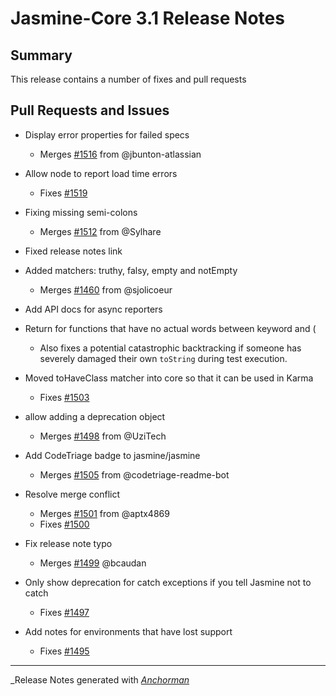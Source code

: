 # Jasmine-Core 3.1 Release Notes

## Summary

This release contains a number of fixes and pull requests

## Pull Requests and Issues

* Display error properties for failed specs
  - Merges [#1516](https://github.com/jasmine/jasmine/issues/1516) from @jbunton-atlassian

* Allow node to report load time errors
  - Fixes [#1519](https://github.com/jasmine/jasmine/issues/1519)

* Fixing missing semi-colons
  - Merges [#1512](https://github.com/jasmine/jasmine/issues/1512) from @Sylhare

* Fixed release notes link

* Added matchers: truthy, falsy, empty and notEmpty
  - Merges [#1460](https://github.com/jasmine/jasmine/issues/1460) from @sjolicoeur

* Add API docs for async reporters

* Return <anonymous> for functions that have no actual words between keyword and (
  - Also fixes a potential catastrophic backtracking if someone has
  severely damaged their own `toString` during test execution.

* Moved toHaveClass matcher into core so that it can be used in Karma
  - Fixes [#1503](https://github.com/jasmine/jasmine/issues/1503)

* allow adding a deprecation object
  - Merges [#1498](https://github.com/jasmine/jasmine/issues/1498) from @UziTech

* Add CodeTriage badge to jasmine/jasmine
  - Merges [#1505](https://github.com/jasmine/jasmine/issues/1505) from @codetriage-readme-bot

* Resolve merge conflict
  - Merges [#1501](https://github.com/jasmine/jasmine/issues/1501) from @aptx4869
  - Fixes [#1500](https://github.com/jasmine/jasmine/issues/1500)

* Fix release note typo
  - Merges [#1499](https://github.com/jasmine/jasmine/issues/1499) @bcaudan

* Only show deprecation for catch exceptions if you tell Jasmine not to catch
  - Fixes [#1497](https://github.com/jasmine/jasmine/issues/1497)

* Add notes for environments that have lost support
  - Fixes [#1495](https://github.com/jasmine/jasmine/issues/1495)


------

_Release Notes generated with _[Anchorman](http://github.com/infews/anchorman)_
